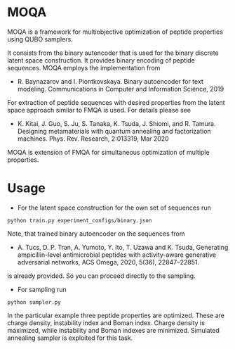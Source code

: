 # MOQA

MOQA is a framework for multiobjective optimization of peptide properties using QUBO samplers.

It consists from the binary autencoder that is used for the binary discrete latent space construction. It provides binary encoding of peptide sequences.
MOQA employs the implementation from

* R. Baynazarov and I. Piontkovskaya. Binary autoencoder for text modeling. Communications in Computer and Information Science, 2019

For extraction of peptide sequences with desired properties from the latent space approach similar to FMQA is used. For details please see 

* K. Kitai, J. Guo, S. Ju, S. Tanaka, K. Tsuda, J. Shiomi, and R. Tamura. Designing metamaterials with quantum annealing and factorization machines. Phys. Rev. Research, 2:013319, Mar 2020

MOQA is extension of FMQA for simultaneous optimization of multiple properties.

# Usage

* For the latent space construction for the own set of sequences run

```
python train.py experiment_configs/binary.json
```

Note, that trained binary autoencoder on the sequences from

* A. Tucs, D. P. Tran, A. Yumoto, Y. Ito, T. Uzawa and K. Tsuda, Generating ampicillin-level antimicrobial peptides with activity-aware generative adversarial networks, ACS Omega, 2020, 5(36), 22847–22851.

is already provided. So you can proceed directly to the sampling.

* For sampling run

```
python sampler.py
```

In the particular example three peptide properties are optimized. These are charge density, instability index and Boman index. Charge density is maximized, while instability and Boman indexes are minimized. Simulated annealing sampler is exploited for this task.
